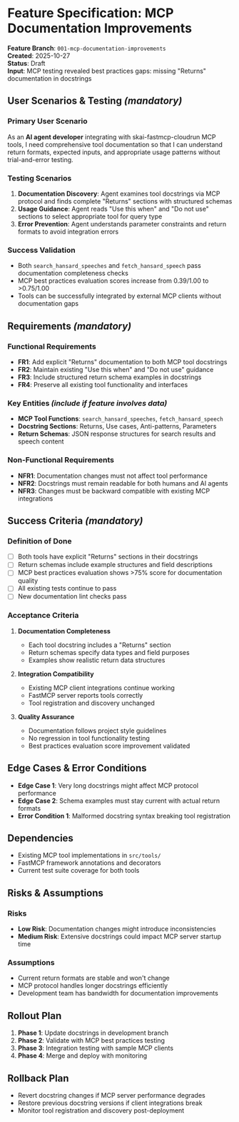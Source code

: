 # Feature Specification: MCP Documentation Improvements

**Feature Branch**: `001-mcp-documentation-improvements`  
**Created**: 2025-10-27  
**Status**: Draft  
**Input**: MCP testing revealed best practices gaps: missing "Returns" documentation in docstrings

## User Scenarios & Testing *(mandatory)*

### Primary User Scenario
As an **AI agent developer** integrating with skai-fastmcp-cloudrun MCP tools, I need comprehensive tool documentation so that I can understand return formats, expected inputs, and appropriate usage patterns without trial-and-error testing.

### Testing Scenarios
1. **Documentation Discovery**: Agent examines tool docstrings via MCP protocol and finds complete "Returns" sections with structured schemas
2. **Usage Guidance**: Agent reads "Use this when" and "Do not use" sections to select appropriate tool for query type
3. **Error Prevention**: Agent understands parameter constraints and return formats to avoid integration errors

### Success Validation
- Both `search_hansard_speeches` and `fetch_hansard_speech` pass documentation completeness checks
- MCP best practices evaluation scores increase from 0.39/1.00 to >0.75/1.00
- Tools can be successfully integrated by external MCP clients without documentation gaps

## Requirements *(mandatory)*

### Functional Requirements
- **FR1**: Add explicit "Returns" documentation to both MCP tool docstrings
- **FR2**: Maintain existing "Use this when" and "Do not use" guidance
- **FR3**: Include structured return schema examples in docstrings
- **FR4**: Preserve all existing tool functionality and interfaces

### Key Entities *(include if feature involves data)*
- **MCP Tool Functions**: `search_hansard_speeches`, `fetch_hansard_speech`
- **Docstring Sections**: Returns, Use cases, Anti-patterns, Parameters
- **Return Schemas**: JSON response structures for search results and speech content

### Non-Functional Requirements
- **NFR1**: Documentation changes must not affect tool performance
- **NFR2**: Docstrings must remain readable for both humans and AI agents
- **NFR3**: Changes must be backward compatible with existing MCP integrations

## Success Criteria *(mandatory)*

### Definition of Done
- [ ] Both tools have explicit "Returns" sections in their docstrings
- [ ] Return schemas include example structures and field descriptions
- [ ] MCP best practices evaluation shows >75% score for documentation quality
- [ ] All existing tests continue to pass
- [ ] New documentation lint checks pass

### Acceptance Criteria
1. **Documentation Completeness**
   - Each tool docstring includes a "Returns" section
   - Return schemas specify data types and field purposes
   - Examples show realistic return data structures

2. **Integration Compatibility**
   - Existing MCP client integrations continue working
   - FastMCP server reports tools correctly
   - Tool registration and discovery unchanged

3. **Quality Assurance**
   - Documentation follows project style guidelines
   - No regression in tool functionality testing
   - Best practices evaluation score improvement validated

## Edge Cases & Error Conditions
- **Edge Case 1**: Very long docstrings might affect MCP protocol performance
- **Edge Case 2**: Schema examples must stay current with actual return formats
- **Error Condition 1**: Malformed docstring syntax breaking tool registration

## Dependencies
- Existing MCP tool implementations in `src/tools/`
- FastMCP framework annotations and decorators
- Current test suite coverage for both tools

## Risks & Assumptions
### Risks
- **Low Risk**: Documentation changes might introduce inconsistencies
- **Medium Risk**: Extensive docstrings could impact MCP server startup time

### Assumptions
- Current return formats are stable and won't change
- MCP protocol handles longer docstrings efficiently
- Development team has bandwidth for documentation improvements

## Rollout Plan
1. **Phase 1**: Update docstrings in development branch
2. **Phase 2**: Validate with MCP best practices testing
3. **Phase 3**: Integration testing with sample MCP clients
4. **Phase 4**: Merge and deploy with monitoring

## Rollback Plan
- Revert docstring changes if MCP server performance degrades
- Restore previous docstring versions if client integrations break
- Monitor tool registration and discovery post-deployment